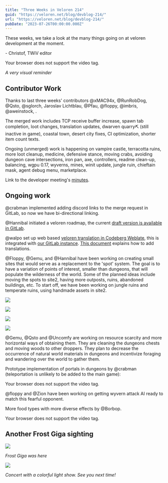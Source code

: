 ```yaml
---
title: "Three Weeks in Veloren 214"
guid: "https://veloren.net/blog/devblog-214/"
url: "https://veloren.net/blog/devblog-214/"
pubDate: "2023-07-26T00:00:00.000Z"
---
```


These weeks, we take a look at the many things going on at veloren development at the moment.

\- Christof, TWiV editor

Your browser does not support the video tag.

_A very visual reminder_

## Contributor Work

Thanks to last three weeks' contributors @xMAC94x, @RunRobDog, @Qsto, @sglorch, Jaroslav Lichtblau, @Pfau, @floppy, @imbris, @aweinstock, .

The merged work includes TCP receive buffer increase, spawn tab completion, loot changes, translation updates, dwarven quarry⛏️ (still inactive in game), coastal town, desert city fixes, CI optimization, shorter item count texts.

Ongoing (unmerged) work is happening on vampire castle, terracotta ruins, more loot cleanup, medicine, defensive stance, moving crabs, avoiding dungeon cave intersections, iron pan, axe, controllers, readme clean-up, balancing, wgpu 0.17, wyverns, mines, winit update, jungle ruin, chieftain mask, agent debug menu, marketplace.

Link to the developer meeting's [minutes](https://hackmd.io/@veloren/B1WzHud9h).

## Ongoing work

@crabman implemented adding discord links to the merge request in GitLab, so now we have bi-directional linking.

@Hannibal initiated a veloren roadmap, the current [draft version is available in GitLab](https://gitlab.com/veloren/book/-/blob/587f1a8653d51601ad74fa200298d8480f1d975e/src/players/roadmap.md).

@walpo set up web based [veloren translation in Codeberg Weblate](https://translate.codeberg.org/engage/veloren/), this is integrated with [our GitLab instance](https://gitlab.com/veloren/dev/veloren/-/tree/weblate-translation). [This document](https://docs.weblate.org/en/latest/user/translating.html) explains how to add translations.

@Floppy, @Gemu, and @Hannibal have been working on creating small sites that would serve as a replacement to the 'spot' system. The goal is to have a variation of points of interest, smaller than dungeons, that will populate the wilderness of the world. Some of the planned ideas include moving the spots to site2, having more outposts, ruins, abandoned buildings, etc. To start off, we have been working on jungle ruins and temperate ruins, using handmade assets in site2.

![](https://s3.eu-central-2.wasabisys.com/veloren-blog/cdn/597826574095613962/1134937730799915068/image_1.png)

![](https://s3.eu-central-2.wasabisys.com/veloren-blog/cdn/597826574095613962/1134937731202551930/image_2.png)

![](https://s3.eu-central-2.wasabisys.com/veloren-blog/cdn/597826574095613962/1134937731638775911/Screenshot_from_2023-07-14_10-50-02.png)

![](https://s3.eu-central-2.wasabisys.com/veloren-blog/cdn/597826574095613962/1134937732091744376/Screenshot_from_2023-07-14_10-39-51.png)

@Gemu, @Qsto and @Uncomfy are working on resource scarcity and more horizontal ways of obtaining them. They are cleaning the dungeons chests and moving woods to other droppers. They plan to decrease the occurrence of natural world materials in dungeons and incentivize foraging and wandering over the world to gather them.

Prototype implementation of portals in dungeons by @crabman (teleportation is unlikely to be added to the main game):

Your browser does not support the video tag.

@floppy and @Zion have been working on getting wyvern attack AI ready to match this fearful opponent.

More food types with more diverse effects by @Borbop.

Your browser does not support the video tag.

## Another Frost Giga sighting

![](https://s3.eu-central-2.wasabisys.com/veloren-blog/cdn/523568428905398283/1133489307894698104/image.png)

_Frost Giga was here_

![](https://s3.eu-central-2.wasabisys.com/veloren-blog/cdn/523568428905398283/1133843702482223165/Screenshot_from_2023-07-26_21-27-13.png)

_Concert with a colorful light show. See you next time!_
